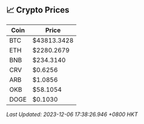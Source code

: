 ## 📈 Crypto Prices

| Coin | Price |
| ---- | ----- |
| BTC | $43813.3428 |
| ETH | $2280.2679 |
| BNB | $234.3140 |
| CRV | $0.6256 |
| ARB | $1.0856 |
| OKB | $58.1054 |
| DOGE | $0.1030 |

_Last Updated: 2023-12-06 17:38:26.946 +0800 HKT_